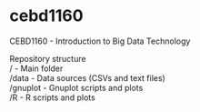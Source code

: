 # cebd1160
CEBD1160 - Introduction to Big Data Technology

Repository structure<BR>
/         - Main folder<BR>
/data     - Data sources (CSVs and text files)<BR>
/gnuplot  - Gnuplot scripts and plots<BR>
/R        - R scripts and plots

